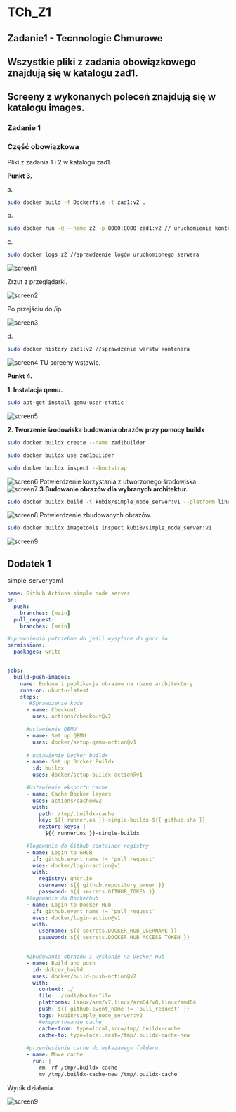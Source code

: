 # TCh_Z1
## Zadanie1 - Tecnnologie Chmurowe

## Wszystkie pliki z zadania obowiązkowego znajdują się w katalogu zad1.
## Screeny z wykonanych poleceń znajdują się w katalogu images.

### Zadanie 1
### Część obowiązkowa

Pliki z zadania 1 i 2 w katalogu zad1.

**Punkt 3.**

a. 

```bash
sudo docker build -f Dockerfile -t zad1:v2 . 
```
b. 

```bash
sudo docker run -d --name z2 -p 8080:8080 zad1:v2 // uruchomienie kontenera w tle
```
c. 

```bash
sudo docker logs z2 //sprawdzenie logów uruchomionego serwera
```
![screen1](/images/img1.png)

Zrzut z przeglądarki.

![screen2](/images/img2.png)

Po przejściu do /ip

![screen3](/images/img3.png)

d.
```bash
sudo docker history zad1:v2 //sprawdzenie warstw kontenera
```
![screen4](/images/img4.png)
TU screeny wstawic.

**Punkt 4.**

**1. Instalacja qemu.**
```bash
sudo apt-get install qemu-user-static
```
![screen5](/images/img5.png)

**2. Tworzenie środowiska budowania obrazów przy pomocy buildx**

```bash
sudo docker buildx create --name zad1builder

sudo docker buildx use zad1builder

sudo docker buildx inspect --bootstrap

```
![screen6](/images/img6.png)
Potwierdzenie korzystania z utworzonego środowiska.
![screen7](/images/img7.png)
**3.Budowanie obrazów dla wybranych architektur.**
```bash
sudo docker buildx build -t kubi8/simple_node_server:v1 --platform linux/arm/v7,linux/arm64/v8,linux/amd64 --push .
```
![screen8](/images/img8.png)
Potwierdzenie zbudowanych obrazów.
```bash
sudo docker buildx imagetools inspect kubi8/simple_node_server:v1
```
![screen9](/images/img9.png)


## Dodatek 1
simple_server.yaml
```yaml
name: Github Actions simple node server
on:
  push:
    branches: [main]    
  pull_request:
    branches: [main]     

#uprawnienia potrzebne do jeśli wysyłane do ghcr.io
permissions: 
  packages: write


jobs:
  build-push-images:
    name: Budowa i publikacja obrazow na rozne architektury
    runs-on: ubuntu-latest
    steps:
       #Sprawdzenie kodu   
      - name: Checkout
        uses: actions/checkout@v2

      #ustawienie QEMU
      - name: Set up QEMU
        uses: docker/setup-qemu-action@v1
      
      # ustawienie Docker buildx
      - name: Set up Docker Buildx
        id: buildx
        uses: docker/setup-buildx-action@v1

      #Ustawienie eksportu cache
      - name: Cache Docker layers
        uses: actions/cache@v2
        with:
          path: /tmp/.buildx-cache
          key: ${{ runner.os }}-single-buildx-${{ github.sha }}
          restore-keys: |
            ${{ runner.os }}-single-buildx

      #logowanie do Github container registry
      - name: Login to GHCR
        if: github.event_name != 'pull_request'
        uses: docker/login-action@v1
        with:
          registry: ghcr.io
          username: ${{ github.repository_owner }}
          password: ${{ secrets.GITHUB_TOKEN }}
      #logowanie do Dockerhub
      - name: Login to Docker Hub
        if: github.event_name != 'pull_request'
        uses: docker/login-action@v1
        with:
          username: ${{ secrets.DOCKER_HUB_USERNAME }}
          password: ${{ secrets.DOCKER_HUB_ACCESS_TOKEN }}

      
      #Zbudowanie obrazów i wysłanie na Docker Hub
      - name: Build and push
        id: dokcer_build
        uses: docker/build-push-action@v2
        with:
          context: ./
          file: ./zad1/Dockerfile
          platforms: linux/arm/v7,linux/arm64/v8,linux/amd64
          push: ${{ github.event_name != 'pull_request' }}
          tags: kubi8/simple_node_server:v2
          #eksportowanie cache
          cache-from: type=local,src=/tmp/.buildx-cache
          cache-to: type=local,dest=/tmp/.buildx-cache-new
          
      #przeniesienie cache do wskazanego folderu.
      - name: Move cache
        run: |
          rm -rf /tmp/.buildx-cache
          mv /tmp/.buildx-cache-new /tmp/.buildx-cache
```

Wynik działania.

![screen9](/images/img9.png)


